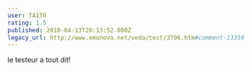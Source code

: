 ```yaml
---
user: TAITO
rating: 1.5
published: 2010-04-13T20:13:52.000Z
legacy_url: http://www.emunova.net/veda/test/3796.htm#comment-13350
---
```

le testeur a tout dit!